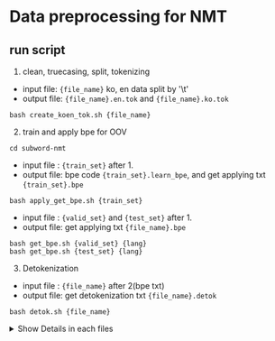 # Data preprocessing for NMT

## run script
1. clean, truecasing, split, tokenizing
- input file: `{file_name}` ko, en data split by '\t'
- output file: `{file_name}.en.tok` and `{file_name}.ko.tok`
```
bash create_koen_tok.sh {file_name}
```
2. train and apply bpe for OOV
```
cd subword-nmt
```
- input file : `{train_set}` after 1.
- output file: bpe code `{train_set}.learn_bpe`, and get applying txt `{train_set}.bpe`
```
bash apply_get_bpe.sh {train_set}
```
- input file : `{valid_set}` and `{test_set}` after 1.
- output file: get applying txt `{file_name}.bpe`
```
bash get_bpe.sh {valid_set} {lang}
bash get_bpe.sh {test_set} {lang}
```
3. Detokenization
- input file : `{file_name}` after 2(bpe txt)
- output file: get detokenization txt `{file_name}.detok`
```
bash detok.sh {file_name}
```


<details>
<summary>Show Details in each files</summary>
<div>

### 1. clean the data
- remove special symbols
- remove sentence length < 5 or length > 70
```
python cleaning.py koen > ./data/koen.clean
```

### 2. Truecasing
- convert lower case in alphabet
```
python truecasing.py ./data/koen.clean > ./data/koen.clean.true
```

### 3. split the data
```
cd ./data/
```
```
cut -f1 koen.clean.true > koen.clean.true.ko
cut -f2 koen.clean.true > koen.clean.true.en

```

### 4. Tokenizing
- with mecab
```
cd ..
```
```
python ko_tokenizer.py ./data/koen.clean.true.ko > ./data/koen.clean.true.ko.tok
python en_tokenizer.py ./data/koen.clean.true.en > ./data/koen.clean.true.en.tok
```

### 5. Byte Pair Encoding
- ref [subword-nmt](https://github.com/rsennrich/subword-nmt)
0. settings
```
git clone https://github.com/rsennrich/subword-nmt
cd subword-nmt
```
1. train bpe by own data set(both ko,en)
```
python learn_bpe.py --input <own_ko_or_en_train_dataset> --output <ko_or_en_bpe>
```
2. apply bpe in own data set(both ko, en)
```
subword-nmt apply-bpe -c <ko_or_en_bpe> < <own_ko_or_en_train_dataset> > <output>
```

### 6. Detoknization
```
sed -r 's/(@@ )|(@@ ?$)//g' {file_name} > {file_name.detok}
```
</div>
</details>
